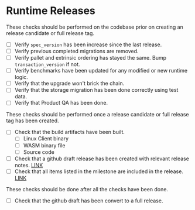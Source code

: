 # Runtime Releases
These checks should be performed on the codebase prior on creating an release candidate or full release tag.
- [ ] Verify `spec_version` has been increase since the last release.
- [ ] Verify previous completed migrations are removed.
- [ ] Verify pallet and extrinsic ordering has stayed the same. Bump `transaction_version` if not.
- [ ] Verify benchmarks have been updated for any modified or new runtime logic.
- [ ] Verify that the upgrade won't brick the chain.
- [ ] Verify that the storage migration has been done correctly using test data.
- [ ] Verify that Product QA has been done.

These checks should be performed once a release candidate or full release tag has been created.
- [ ] Check that the build artifacts have been built.
    - [ ] Linux Client binary
    - [ ] WASM binary file
    - [ ] Source code
- [ ] Check that a github draft release has been created with relevant release notes. [LINK]()
- [ ] Check that all items listed in the milestone are included in the release. [LINK]()

These checks should be done after all the checks have been done.
- [ ] Check that the github draft has been convert to a full release.